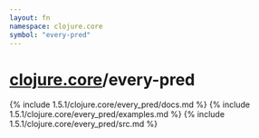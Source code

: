 ```yaml
---
layout: fn
namespace: clojure.core
symbol: "every-pred"
---
```


# [clojure.core](../)/every-pred

{% include 1.5.1/clojure.core/every_pred/docs.md %}
{% include 1.5.1/clojure.core/every_pred/examples.md %}
{% include 1.5.1/clojure.core/every_pred/src.md %}

